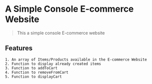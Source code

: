 # A Simple Console E-commerce Website 

> This a simple console E-commerce website 

## Features
    1. An array of Items/Products available in the E-commerce Website
    2. Function to display already created items
    3. Function to addToCart
    4. Function to removeFromCart
    5. Function to displayCart
